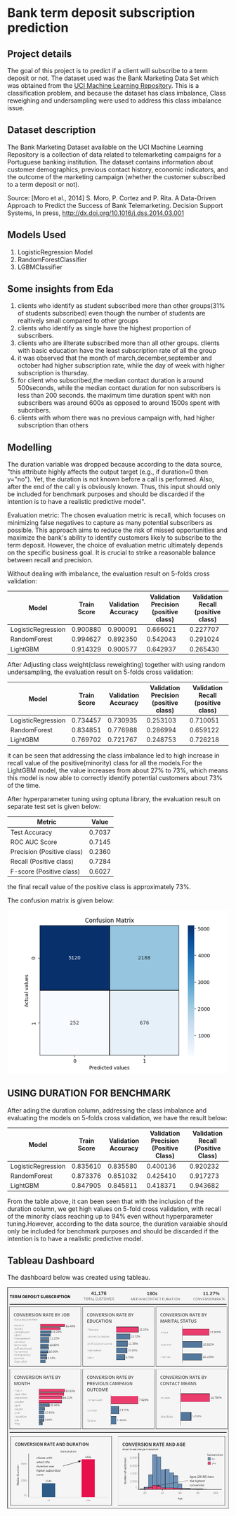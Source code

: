 # Bank term deposit subscription prediction

## Project details
The goal of this project is to predict if a client will subscribe to a term deposit or not. The dataset used was the Bank Marketing Data Set which was obtained from the [UCI Machine Learning Repository](https://archive.ics.uci.edu/ml/datasets/bank+marketing). This is a classification problem, and because the dataset has class imbalance, Class reweighing and undersampling were used to address this class imbalance issue.

## Dataset description
The Bank Marketing Dataset available on the UCI Machine Learning Repository is a collection of data related to telemarketing campaigns for a Portuguese banking institution. The dataset contains information about customer demographics, previous contact history, economic indicators, and the outcome of the marketing campaign (whether the customer subscribed to a term deposit or not).

Source: [Moro et al., 2014] S. Moro, P. Cortez and P. Rita. A Data-Driven Approach to Predict the Success of Bank Telemarketing. Decision Support Systems, In press, http://dx.doi.org/10.1016/j.dss.2014.03.001

## Models Used
1. LogisticRegression Model
2. RandomForestClassifier
3. LGBMClassifier

## Some insights from Eda
1. clients who identify as student subscribed more than other groups(31% of students subscribed) even though the number of students are realtively small compared to other groups
2. clients who identify as single have the highest proportion of subscribers.
3. clients who are illterate subscribed more than all other groups. clients with basic education have the least subscription rate of all the group
4. it was observed that the month of march,december,september and october had higher subscription rate, while the day of week with higher subscription is thursday.
5. for client who subscribed,the median contact duration is around 500seconds, while the median contact duration for non subscribers is less than 200 seconds. the maximum time duration spent with non subscribers was around 600s as opposed to around 1500s spent with subcribers.
6. clients with whom there was no previous campaign with, had higher subscription than others

## Modelling
The duration variable was dropped because according to the data source, "this attribute highly affects the output target (e.g., if duration=0 then y="no"). Yet, the duration is not known before a call is performed. Also, after the end of the call y is obviously known. Thus, this input should only be included for benchmark purposes and should be discarded if the intention is to have a realistic predictive model".

Evaluation metric: The chosen evaluation metric is recall, which focuses on minimizing false negatives to capture as many potential subscribers as possible. This approach aims to reduce the risk of missed opportunities and maximize the bank's ability to identify customers likely to subscribe to the term deposit. However, the choice of evaluation metric ultimately depends on the specific business goal. It is crucial to strike a reasonable balance between recall and precision.

Without dealing with imbalance, the evaluation result on 5-folds cross validation:

| Model              | Train Score | Validation Accuracy | Validation Precision (positive class) | Validation Recall (positive class) |
| ------------------ | ----------- | ------------------- | ----------------------------- | --------------------------- |
| LogisticRegression | 0.900880    | 0.900091            | 0.666021                      | 0.227707                    |
| RandomForest      | 0.994627    | 0.892350            | 0.542043                      | 0.291024                    |
| LightGBM           | 0.914329    | 0.900577            | 0.642937                      | 0.265430                    |


After Adjusting class weight(class reweighting) together with using random undersampling, the evaluation result on 5-folds cross validation:

| Model              | Train Score | Validation Accuracy | Validation Precision (positive class) | Validation Recall (positive class) |
| ------------------ | ----------- | ------------------- | ----------------------------- | --------------------------- |
| LogisticRegression | 0.734457    | 0.730935            | 0.253103                      | 0.710051                    |
| RandomForest      | 0.834851    | 0.776988            | 0.286994                      | 0.659122                    |
| LightGBM           | 0.769702    | 0.721767            | 0.248753                      | 0.726218                    |

it can be seen that addressing the class imbalance led to high increase in recall value of the positive(minority) class for all the models.For the LightGBM model, the value increases from about 27% to 73%, which means this model is now able to correctly identify potential customers about 73% of the time.



After hyperparameter tuning using optuna library, the evaluation result on separate test set is given below:

| Metric                      | Value   |
| -------------------------   | ------- |
| Test Accuracy               | 0.7037  |
| ROC AUC Score               | 0.7145  |
| Precision (Positive class)  | 0.2360  |
| Recall (Positive class)     | 0.7284  |
| F-score (Positive class)    | 0.6027  |

the final recall value of the positive class is approximately 73%.

The confusion matrix is given below:

![confusion-matrix](https://github.com/vaadewoyin/Bank-term-deposit-subscription-prediction/blob/main/confusion_matrix.png)

## USING DURATION FOR BENCHMARK
After ading the duration column, addressing the class imbalance and evaluating the models on 5-folds cross validation, we have the result below:

| Model              | Train Score | Validation Accuracy | Validation Precision (Positive Class) | Validation Recall (Positive Class) |
| ------------------ | ----------- | ------------------- | ------------------------------------ | ---------------------------------- |
| LogisticRegression | 0.835610    | 0.835580            | 0.400136                             | 0.920232                           |
| RandomForest      | 0.873376    | 0.851032            | 0.425410                             | 0.917273                           |
| LightGBM           | 0.847905    | 0.845811            | 0.418371                             | 0.943682                           |

From the table above, it can been seen that with the inclusion of the duration column, we get high values on 5-fold cross validation, with recall of the minority class reaching up to 94% even without hyperparameter tuning.However, according to the data source, the duration varaiable should only be included for benchmark purposes and should be discarded if the intention is to have a realistic predictive model.

## Tableau Dashboard
The dashboard below was created using tableau.

![tableau dashboard](https://github.com/vaadewoyin/Bank-term-deposit-subscription-prediction/blob/main/Dashboard%201.png)
